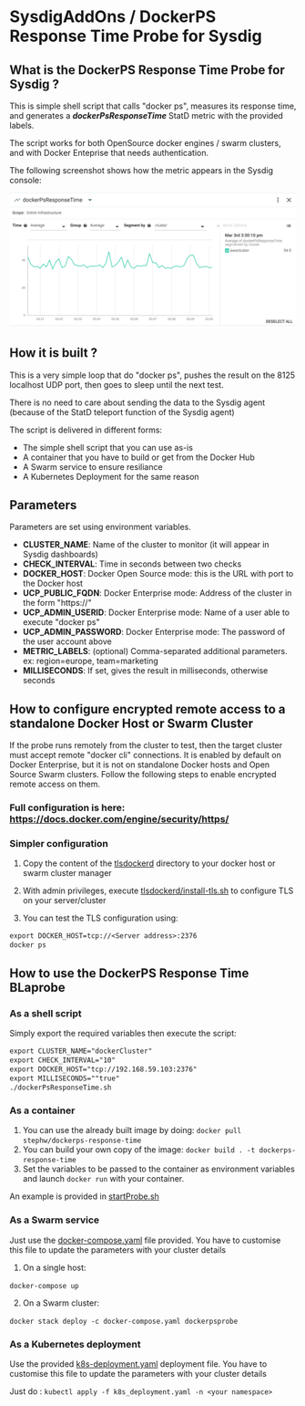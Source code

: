 # SysdigAddOns / DockerPS Response Time Probe for Sysdig

## What is the DockerPS Response Time Probe for Sysdig ?

This is simple shell script that calls "docker ps", measures its response time, and generates a **_dockerPsResponseTime_** StatD metric with the provided labels.

The script works for both OpenSource docker engines / swarm clusters, and with Docker Enteprise that needs authentication.

The following screenshot shows how the metric appears in the Sysdig console:

![Metric](images/dockerPSmetric.png)

## How it is built ?

This is a very simple loop that do "docker ps", pushes the result on the 8125 localhost UDP port, then goes to sleep until the next test.

There is no need to care about sending the data to the Sysdig agent (because of the StatD teleport function of the Sysdig agent)

The script is delivered in different forms:

- The simple shell script that you can use as-is
- A container that you have to build or get from the Docker Hub
- A Swarm service to ensure resiliance
- A Kubernetes Deployment for the same reason

## Parameters

Parameters are set using environment variables.

- **CLUSTER_NAME**: Name of the cluster to monitor (it will appear in Sysdig dashboards)
- **CHECK_INTERVAL**: Time in seconds between two checks
- **DOCKER_HOST**: Docker Open Source mode:  this is the URL with port to the Docker host
- **UCP_PUBLIC_FQDN**: Docker Enterprise mode: Address of the cluster in the form "https://<name or IP address>"
- **UCP_ADMIN_USERID**: Docker Enterprise mode: Name of a user able to execute "docker ps"
- **UCP_ADMIN_PASSWORD**: Docker Enterprise mode: The password of the user account above
- **METRIC_LABELS**: (optional) Comma-separated additional parameters. ex: region=europe, team=marketing
- **MILLISECONDS**: If set, gives the result in milliseconds, otherwise seconds

## How to configure encrypted remote access to a standalone Docker Host or Swarm Cluster

If the probe runs remotely from the cluster to test, then the target cluster must accept remote "docker cli" connections. It is enabled by default on Docker Enterprise, but it is not on standalone Docker hosts and Open Source Swarm clusters. Follow the following steps to enable encrypted remote access on them.

### Full configuration is here: https://docs.docker.com/engine/security/https/

### Simpler configuration

1. Copy the content of the [tlsdockerd](./tlsdockerd) directory to your docker host or swarm cluster manager

2. With admin privileges, execute [tlsdockerd/install-tls.sh](./tlsdockerd/install-tls.sh) to configure TLS on your server/cluster

3. You can test the TLS configuration using:

```
export DOCKER_HOST=tcp://<Server address>:2376
docker ps
```

## How to use the DockerPS Response Time BLaprobe

### As a shell script

Simply export the required variables then execute the script:

```script
export CLUSTER_NAME="dockerCluster"
export CHECK_INTERVAL="10"
export DOCKER_HOST="tcp://192.168.59.103:2376"
export MILLISECONDS=""true"
./dockerPsResponseTime.sh
```
### As a container

1. You can use the already built image by doing: `docker pull stephw/dockerps-response-time`
2. You can build your own copy of the image: `docker build . -t dockerps-response-time`
3. Set the variables to be passed to the container as environment variables and launch `docker run` with your container.

An example is provided in [startProbe.sh](./startProbe.sh)

### As a Swarm service

Just use the [docker-compose.yaml](./docker-compose.yaml) file provided. You have to customise this file to update the parameters with your cluster details

1. On a single host:

`docker-compose up`

2. On a Swarm cluster:

`docker stack deploy -c docker-compose.yaml dockerpsprobe`

### As a Kubernetes deployment

Use the provided [k8s-deployment.yaml](./k8s-deployment.yaml) deployment file. You have to customise this file to update the parameters with your cluster details

Just do : `kubectl apply -f k8s_deployment.yaml -n <your namespace>`
